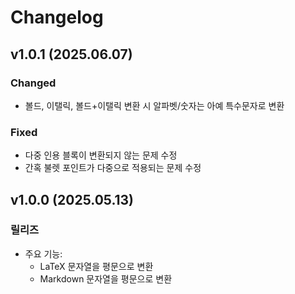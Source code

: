 # Changelog

## v1.0.1 (2025.06.07)
### Changed
- 볼드, 이탤릭, 볼드+이탤릭 변환 시 알파벳/숫자는 아예 특수문자로 변환

### Fixed
- 다중 인용 블록이 변환되지 않는 문제 수정
- 간혹 불렛 포인트가 다중으로 적용되는 문제 수정

## v1.0.0 (2025.05.13)
### 릴리즈

* 주요 기능:
  - LaTeX 문자열을 평문으로 변환
  - Markdown 문자열을 평문으로 변환